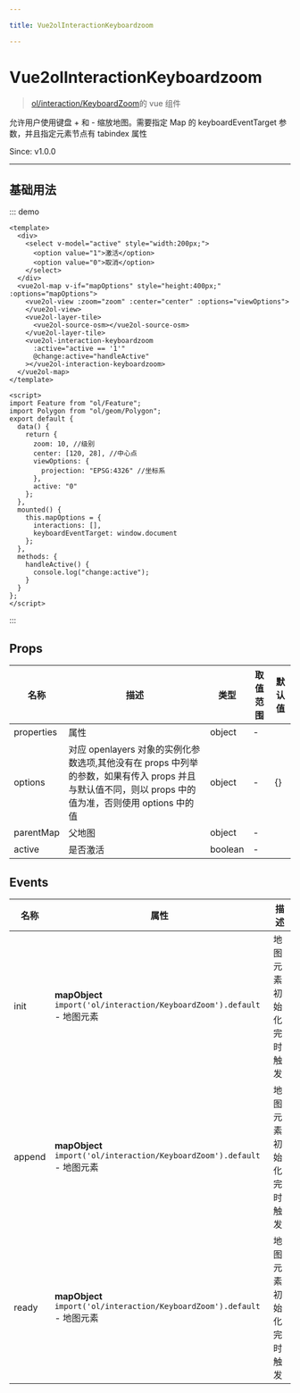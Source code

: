 ```yaml
---

title: Vue2olInteractionKeyboardzoom

---
```


# Vue2olInteractionKeyboardzoom

> [ol/interaction/KeyboardZoom](https://openlayers.org/en/latest/apidoc/module-ol_interaction_KeyboardZoom-KeyboardZoom.html)的 vue 组件

允许用户使用键盘 + 和 - 缩放地图。需要指定 Map 的 keyboardEventTarget 参数，并且指定元素节点有 tabindex 属性

Since: v1.0.0

---

## 基础用法

::: demo

```vue
<template>
  <div>
    <select v-model="active" style="width:200px;">
      <option value="1">激活</option>
      <option value="0">取消</option>
    </select>
  </div>
  <vue2ol-map v-if="mapOptions" style="height:400px;" :options="mapOptions">
    <vue2ol-view :zoom="zoom" :center="center" :options="viewOptions">
    </vue2ol-view>
    <vue2ol-layer-tile>
      <vue2ol-source-osm></vue2ol-source-osm>
    </vue2ol-layer-tile>
    <vue2ol-interaction-keyboardzoom
      :active="active == '1'"
      @change:active="handleActive"
    ></vue2ol-interaction-keyboardzoom>
  </vue2ol-map>
</template>

<script>
import Feature from "ol/Feature";
import Polygon from "ol/geom/Polygon";
export default {
  data() {
    return {
      zoom: 10, //级别
      center: [120, 28], //中心点
      viewOptions: {
        projection: "EPSG:4326" //坐标系
      },
      active: "0"
    };
  },
  mounted() {
    this.mapOptions = {
      interactions: [],
      keyboardEventTarget: window.document
    };
  },
  methods: {
    handleActive() {
      console.log("change:active");
    }
  }
};
</script>
```

:::

## Props

| 名称       | 描述                                                                                                                                                  | 类型    | 取值范围 | 默认值 |
| ---------- | ----------------------------------------------------------------------------------------------------------------------------------------------------- | ------- | -------- | ------ |
| properties | 属性                                                                                                                                                  | object  | -        |        |
| options    | 对应 openlayers 对象的实例化参数选项,其他没有在 props 中列举的参数，如果有传入 props 并且与默认值不同，则以 props 中的值为准，否则使用 options 中的值 | object  | -        | {}     |
| parentMap  | 父地图                                                                                                                                                | object  | -        |        |
| active     | 是否激活                                                                                                                                              | boolean | -        |        |

## Events

| 名称   | 属性                                                                     | 描述                   |
| ------ | ------------------------------------------------------------------------ | ---------------------- |
| init   | **mapObject** `import('ol/interaction/KeyboardZoom').default` - 地图元素 | 地图元素初始化完时触发 |
| append | **mapObject** `import('ol/interaction/KeyboardZoom').default` - 地图元素 | 地图元素初始化完时触发 |
| ready  | **mapObject** `import('ol/interaction/KeyboardZoom').default` - 地图元素 | 地图元素初始化完时触发 |
